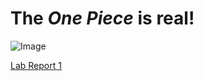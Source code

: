 # The *One Piece* is **real!** 

![Image](https://static.wikia.nocookie.net/p__/images/3/30/381772_1.jpg/revision/latest?cb=20170424034120&path-prefix=protagonist)

[Lab Report 1](https://ant019.github.io/<your-lab-reports-repo>/lab-report-1-week-0.html)
